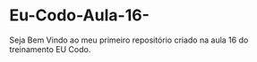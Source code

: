 # Eu-Codo-Aula-16-

Seja Bem Vindo ao meu primeiro repositório
criado na aula 16 do treinamento EU Codo.

